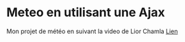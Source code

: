 # Meteo en utilisant une Ajax


Mon projet de météo en suivant la video de Lior Chamla [Lien](https://www.youtube.com/watch?v=E2VSL8x7nq0)


